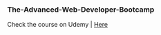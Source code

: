 ### The-Advanced-Web-Developer-Bootcamp

Check the course on Udemy | [Here](https://www.udemy.com/course/the-advanced-web-developer-bootcamp/)